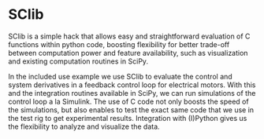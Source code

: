 SClib
=====

SClib is a simple hack that allows easy and straightforward evaluation of C
functions within python code, boosting flexibility for better trade-off between
computation power and feature availability, such as visualization and existing
computation routines in SciPy.

In the included use example we use SClib to evaluate the control and system
derivatives in a feedback control loop for electrical motors.  With this and the
integration routines available in SciPy, we can run simulations of the control
loop a la Simulink. The use of C code not only boosts the speed of the
simulations, but also enables to test the exact same code that we use in the
test rig to get experimental results. Integration with (I)Python gives us the
flexibility to analyze and visualize the data.

